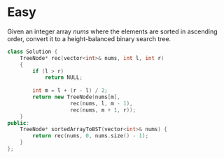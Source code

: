 # Easy

Given an integer array $nums$ where the elements are sorted in ascending order, convert it to a height-balanced binary search tree.

```cpp
class Solution {
    TreeNode* rec(vector<int>& nums, int l, int r)
    {
        if (l > r)
            return NULL;
        
        int m = l + (r - l) / 2;
        return new TreeNode(nums[m], 
                    rec(nums, l, m - 1), 
                    rec(nums, m + 1, r));
    }
public:
    TreeNode* sortedArrayToBST(vector<int>& nums) {
        return rec(nums, 0, nums.size() - 1);
    }
};
```
